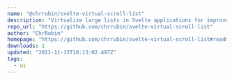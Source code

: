 ```yaml
---
name: "@chrrubin/svelte-virtual-scroll-list"
description: "Virtualize large lists in Svelte applications for improved performance."
repo_url: "https://github.com/chrrubin/svelte-virtual-scroll-list"
author: "ChrRubin"
homepage: "https://github.com/chrrubin/svelte-virtual-scroll-list#readme"
downloads: 1
updated: "2021-11-13T10:13:02.497Z"
tags: 
  - ui
---
```

